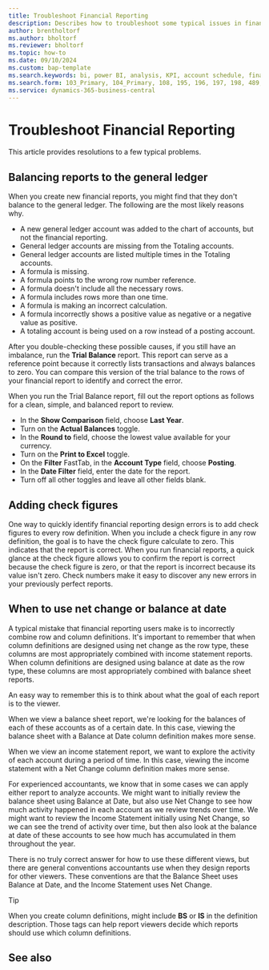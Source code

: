 ```yaml
---
title: Troubleshoot Financial Reporting
description: Describes how to troubleshoot some typical issues in financial reporting.
author: brentholtorf
ms.author: bholtorf
ms.reviewer: bholtorf
ms.topic: how-to
ms.date: 09/10/2024
ms.custom: bap-template
ms.search.keywords: bi, power BI, analysis, KPI, account schedule, financial report
ms.search.form: 103_Primary, 104_Primary, 108, 195, 196, 197, 198, 489, 490, 764, 765, 766
ms.service: dynamics-365-business-central
---
```


# Troubleshoot Financial Reporting

This article provides resolutions to a few typical problems.

## Balancing reports to the general ledger

When you create new financial reports, you might find that they don't balance to the general ledger. The following are the most likely reasons why.

* A new general ledger account was added to the chart of accounts, but not the financial reporting.
* General ledger accounts are missing from the Totaling accounts.
* General ledger accounts are listed multiple times in the Totaling accounts.
* A formula is missing.
* A formula points to the wrong row number reference.
* A formula doesn't include all the necessary rows.
* A formula includes rows more than one time.
* A formula is making an incorrect calculation.
* A formula incorrectly shows a positive value as negative or a negative value as positive.
* A totaling account is being used on a row instead of a posting account.

After you double-checking these possible causes, if you still have an imbalance, run the **Trial Balance** report. This report can serve as a reference point because it correctly lists transactions and always balances to zero. You can compare this version of the trial balance to the rows of your financial report to identify and correct the error.

When you run the Trial Balance report, fill out the report options as follows for a clean, simple, and balanced report to review.

* In the **Show Comparison** field, choose **Last Year**.
* Turn on the **Actual Balances** toggle.
* In the **Round to** field, choose the lowest value available for your currency.
* Turn on the **Print to Excel** toggle.
* On the **Filter** FastTab, in the **Account Type** field, choose **Posting**.
* In the **Date Filter** field, enter the date for the report. <!--Need a better description here.-->
* Turn off all other toggles and leave all other fields blank.

## Adding check figures

One way to quickly identify financial reporting design errors is to add check figures to every row definition. When you include a check figure in any row definition, the goal is to have the check figure calculate to zero. This indicates that the report is correct. When you run financial reports, a quick glance at the check figure allows you to confirm the report is correct because the check figure is zero, or that the report is incorrect because its value isn't zero. Check numbers make it easy to discover any new errors in your previously perfect reports. <!--How do you add check figures?-->

## When to use net change or balance at date

A typical mistake that financial reporting users make is to incorrectly combine row and column definitions. It's important to remember that when column definitions are designed using net change as the row type, these columns are most appropriately combined with income statement reports. When column definitions are designed using balance at date as the row type, these columns are most appropriately combined with balance sheet reports.

An easy way to remember this is to think about what the goal of each report is to the viewer.

When we view a balance sheet report, we're looking for the balances of each of these accounts as of a certain date. In this case, viewing the balance sheet with a Balance at Date column definition makes more sense.

When we view an income statement report, we want to explore the activity of each account during a period of time. In this case, viewing the income statement with a Net Change column definition makes more sense.

For experienced accountants, we know that in some cases we can apply either report to analyze accounts. We might want to initially review the balance sheet using Balance at Date, but also use Net Change to see how much activity happened in each account as we review trends over time. We might want to review the Income Statement initially using Net Change, so we can see the trend of activity over time, but then also look at the balance at date of these accounts to see how much has accumulated in them throughout the year.

There is no truly correct answer for how to use these different views, but there are general conventions accountants use when they design reports for other viewers. These conventions are that the Balance Sheet uses Balance at Date, and the Income Statement uses Net Change.

> [!TIP]
> When you create column definitions, might include **BS** or **IS** in the definition description. Those tags can help report viewers decide which reports should use which column definitions.

## See also